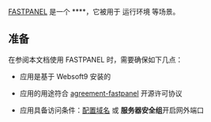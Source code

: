 [FASTPANEL]() 是一个 ****，它被用于 运行环境  等场景。



## 准备

在参阅本文档使用 FASTPANEL 时，需要确保如下几点：

- 应用是基于 Websoft9 安装的

- 应用的用途符合 [agreement-fastpanel](https://fastpanel.direct/assets/docs/agreement_en.pdf) 开源许可协议

- 应用具备访问条件：[配置域名](./domain-set) 或 **服务器安全组**开启网外端口
